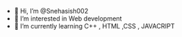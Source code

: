 - 👋 Hi, I’m @Snehasish002
- 👀 I’m interested in Web development
- 🌱 I’m currently learning C++ , HTML ,CSS , JAVACRIPT
  
  

<!---
Snehasish002/Snehasish002 is a ✨ special ✨ repository because its `README.md` (this file) appears on your GitHub profile.
You can click the Preview link to take a look at your changes.
--->

